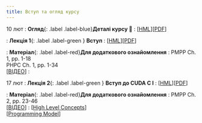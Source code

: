 ```yaml
---
title: Вступ та огляд курсу
---
```


10 лют
: **Огляд**{: .label .label-blue}**Деталі курсу 👋**
  : [[HML](https://ykochura.github.io/ac-kpi/?p=course-details.md#1)][[PDF](https://ykochura.github.io/ac-kpi/pdf/course-details.pdf)] 

: **Лекція 1**{: .label .label-green } **Вступ**
   : [[HML](https://ykochura.github.io/ac-kpi/?p=lecture1.md#1)][[PDF](https://ykochura.github.io/ac-kpi/pdf/lecture1.pdf)] <!--[[ВІДЕО](https://youtu.be/aO1ezluHy5g)] -->

: **Матеріал**{: .label .label-red}**Для додаткового ознайомлення**
  : PMPP Ch. 1, pp. 1-18 <br> PHPC Ch. 1, pp. 1-34 <br> [[ВІДЕО](https://www.youtube.com/watch?v=4APkMJdiudU&list=PLC6u37oFvF40BAm7gwVP7uDdzmW83yHPe)]
  :



17 лют
: **Лекція 2**{: .label .label-green } **Вступ до CUDA C I**
   : [[HML](https://ykochura.github.io/ac-kpi/?p=lecture2.md#1)][[PDF](https://ykochura.github.io/ac-kpi/pdf/lecture2.pdf)] <!--[[ВІДЕО](https://youtu.be/tA8t8Z9_2S0)] -->

: **Матеріал**{: .label .label-red}**Для додаткового ознайомлення**
  : PMPP Ch. 2, pp. 23-46 <br> [[ВІДЕО](https://www.youtube.com/watch?v=cRY5utouJzQ&list=PLC6u37oFvF40BAm7gwVP7uDdzmW83yHPe&index=4)]
  : [[High Level Concepts](https://www.youtube.com/watch?v=4APkMJdiudU&list=PLC6u37oFvF40BAm7gwVP7uDdzmW83yHPe&index=1)] <br> [[Programming Model](https://www.youtube.com/watch?v=cKI20rITSvo&list=PLC6u37oFvF40BAm7gwVP7uDdzmW83yHPe&index=2)]

<!-- 28 лют
: **ПР #1**{: .label .label-purple} **Прискорені обчислення з CUDA C/C++**
  : [[Деталі](https://ykochura.github.io/ac-kpi/labs/lab1.pdf)] [[Промокод](https://docs.google.com/document/d/1ryEPT1E7x4uRenZ9cFn2M82HgEZM9J_bwcn85BgrdGU/edit?usp=sharing)]
: Дедлайн: 16 березня

04 бер
: **Лекція 3**{: .label .label-green } **Вступ до CUDA C II**
  : [[HML](https://ykochura.github.io/ac-kpi/?p=lecture3.md#1)][[PDF](https://ykochura.github.io/ac-kpi/pdf/lecture3.pdf)]

: **Матеріал**{: .label .label-red}**Для додаткового ознайомлення**
  : [[ВІДЕО](https://www.youtube.com/watch?v=BSzoEXqP9aU&list=PLC6u37oFvF40BAm7gwVP7uDdzmW83yHPe&index=3)]


05 кві
: **Лекція 4**{: .label .label-green } **Моделі паралелізму**
  : [[HML](https://ykochura.github.io/ac-kpi/?p=lecture4.md#1)][[PDF](https://ykochura.github.io/ac-kpi/pdf/lecture4.pdf)]

: **Матеріал**{: .label .label-red}**Для додаткового ознайомлення**
  : PMPP Ch. 3, pp. 43-69 <br> [[ВІДЕО](https://www.youtube.com/watch?v=KVOc6369-Lo)]

23 кві
: **ПР #2**{: .label .label-purple} **Конкурентні потоки**
  : [[Деталі](https://ykochura.github.io/ac-kpi/labs/lab2.pdf)] [[Промокод](https://docs.google.com/document/d/1ryEPT1E7x4uRenZ9cFn2M82HgEZM9J_bwcn85BgrdGU/edit?usp=sharing)]
: Дедлайн: 5 травня


17 тра
: **Залiк/екзамен**{: .label .label-yellow} **Перелік тем для виступу**
  : [[PDF](https://ykochura.github.io/ac-kpi/seminar/topics.pdf)] -->





<!-- : **ПР #2**{: .label .label-purple} [**Практична робота #2**](https://ykochura.github.io/ac-kpi/labs/lab2.pdf)
  : Дедлайн: 27 березня


27 бер
: **Семінар**{: .label .label-yellow} [**Теми для підготовки до семінару**](https://ykochura.github.io/ac-kpi/seminar/topics.pdf)
  : 

3 кві
: **Лекція 5**{: .label .label-green } **Пам'ять та місце зберігання даних**
  : [[HML](https://ykochura.github.io/ac-kpi/?p=lecture5.md#1)][[PDF](https://ykochura.github.io/ac-kpi/pdf/lecture5.pdf)]


10 кві
: **Семінар**{: .label .label-yellow} [**Теми для підготовки до семінару**](https://ykochura.github.io/ac-kpi/seminar/topics.pdf)
  : 


24 кві
: **Лекція 6**{: .label .label-green } **Навчання моделей на кількох GPU**
  : [[ipynb](https://www.kaggle.com/kyuriy/multigpu)]


01 тра
: **Лекція-Семінар**{: .label .label-yellow} [**Теми для підготовки до семінару**](https://ykochura.github.io/ac-kpi/seminar/topics.pdf)
: **ПР #3**{: .label .label-purple} [**Практична робота #3**](https://ykochura.github.io/ac-kpi/labs/lab3.pdf)
  : Дедлайн: 05 травня 

08 тра
: **Лекція 7**{: .label .label-green } **Розподілене навчання**
  : [[HML](https://ykochura.github.io/ac-kpi/?p=lecture7.md#1)][[PDF](https://ykochura.github.io/ac-kpi/pdf/lecture7.pdf)]


15 тра
: **Лекція 8**{: .label .label-green } **Контрольна**

22 тра
: **ПР #4**{: .label .label-purple} [**Практична робота #4**](https://ykochura.github.io/ac-kpi/labs/lab4.pdf)
  : Дедлайн: 29 травня 

05 чер
: **Лекція-Семінар**{: .label .label-yellow} [**Теми для підготовки до семінару**](https://ykochura.github.io/ac-kpi/seminar/topics.pdf) -->

<!-- #### Очікується запис -->
